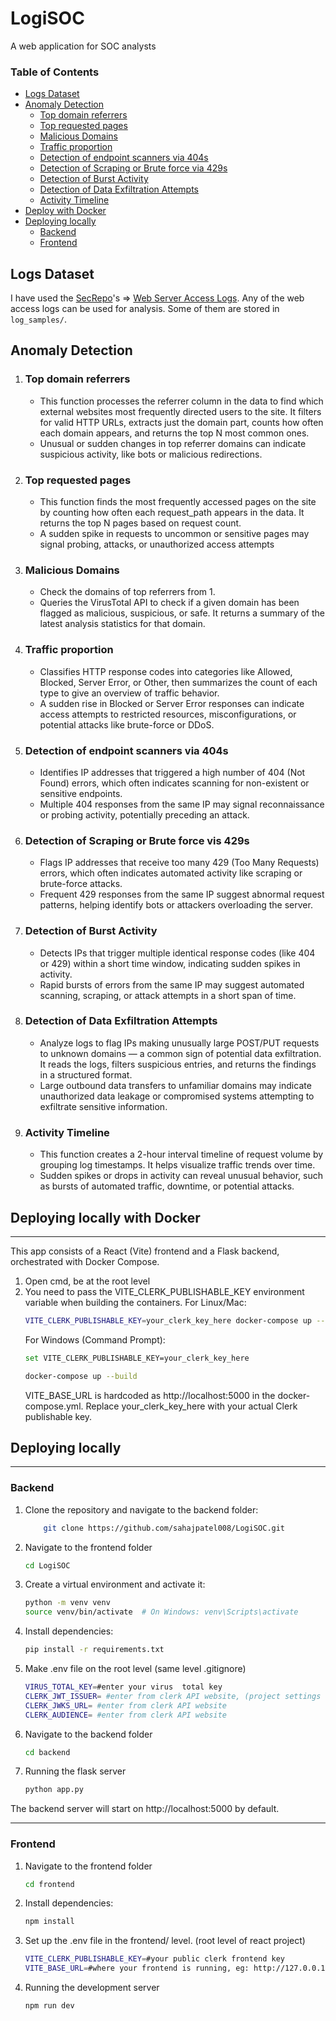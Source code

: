# LogiSOC
A web application for SOC analysts

### Table of Contents

- [Logs Dataset](#logs-dataset)  
- [Anomaly Detection](#anomaly-detection)  
  - [Top domain referrers](#top-domain-referrers)  
  - [Top requested pages](#top-requested-pages)  
  - [Malicious Domains](#malicious-domains)  
  - [Traffic proportion](#traffic-proportion)  
  - [Detection of endpoint scanners via 404s](#detection-of-endpoint-scanners-via-404s)  
  - [Detection of Scraping or Brute force via 429s](#detection-of-scraping-or-brute-force-vis-429s)  
  - [Detection of Burst Activity](#detection-of-burst-activity)  
  - [Detection of Data Exfiltration Attempts](#detection-of-data-exfiltration-attempts)  
  - [Activity Timeline](#activity-timeline)  
- [Deploy with Docker](#deploying-locally-with-docker)
- [Deploying locally](#deploying-locally)  
  - [Backend](#backend)  
  - [Frontend](#frontend)

## Logs Dataset
I have used the [SecRepo](https://www.secrepo.com/)'s => [Web Server Access Logs](https://www.secrepo.com/self.logs/). Any of the web access logs can be used for analysis. Some of them are stored in `log_samples/`.

## Anomaly Detection
1. ### Top domain referrers
    - This function processes the referrer column in the data to find which external websites most frequently directed users to the site. It filters for valid HTTP URLs, extracts just the domain part, counts how often each domain appears, and returns the top N most common ones. 
    - Unusual or sudden changes in top referrer domains can indicate suspicious activity, like bots or malicious redirections.
2. ### Top requested pages  
    - This function finds the most frequently accessed pages on the site by counting how often each request_path appears in the data. It returns the top N pages based on request count.
    - A sudden spike in requests to uncommon or sensitive pages may signal probing, attacks, or unauthorized access attempts
3. ### Malicious Domains
    - Check the domains of top referrers from 1. 
    - Queries the VirusTotal API to check if a given domain has been flagged as malicious, suspicious, or safe. It returns a summary of the latest analysis statistics for that domain.

4. ### Traffic proportion
    - Classifies HTTP response codes into categories like Allowed, Blocked, Server Error, or Other, then summarizes the count of each type to give an overview of traffic behavior.
    - A sudden rise in Blocked or Server Error responses can indicate access attempts to restricted resources, misconfigurations, or potential attacks like brute-force or DDoS.

5. ### Detection of endpoint scanners via 404s
    - Identifies IP addresses that triggered a high number of 404 (Not Found) errors, which often indicates scanning for non-existent or sensitive endpoints.
    -  Multiple 404 responses from the same IP may signal reconnaissance or probing activity, potentially preceding an attack.

6. ### Detection of Scraping or Brute force vis 429s
    - Flags IP addresses that receive too many 429 (Too Many Requests) errors, which often indicates automated activity like scraping or brute-force attacks.
    - Frequent 429 responses from the same IP suggest abnormal request patterns, helping identify bots or attackers overloading the server.
7. ### Detection of Burst Activity
    - Detects IPs that trigger multiple identical response codes (like 404 or 429) within a short time window, indicating sudden spikes in activity.
    -  Rapid bursts of errors from the same IP may suggest automated scanning, scraping, or attack attempts in a short span of time.
8. ### Detection of Data Exfiltration Attempts
    -  Analyze logs to flag IPs making unusually large POST/PUT requests to unknown domains — a common sign of potential data exfiltration. It reads the logs, filters suspicious entries, and returns the findings in a structured format. 
    -  Large outbound data transfers to unfamiliar domains may indicate unauthorized data leakage or compromised systems attempting to exfiltrate sensitive information.
9. ### Activity Timeline
    - This function creates a 2-hour interval timeline of request volume by grouping log timestamps. It helps visualize traffic trends over time.
    - Sudden spikes or drops in activity can reveal unusual behavior, such as bursts of automated traffic, downtime, or potential attacks.

## Deploying locally with Docker
---
This app consists of a React (Vite) frontend and a Flask backend, orchestrated with Docker Compose.
1. Open cmd, be at the root level
2. You need to pass the VITE_CLERK_PUBLISHABLE_KEY environment variable when building the containers.
    For Linux/Mac:
    ```sh
    VITE_CLERK_PUBLISHABLE_KEY=your_clerk_key_here docker-compose up --build
    ```
    For Windows (Command Prompt):
    ```sh
    set VITE_CLERK_PUBLISHABLE_KEY=your_clerk_key_here
    ```
    ```sh
    docker-compose up --build
    ```
    VITE_BASE_URL is hardcoded as http://localhost:5000 in the docker-compose.yml.
    Replace your_clerk_key_here with your actual Clerk publishable key.

## Deploying locally
---

### Backend
1. Clone the repository and navigate to the backend folder:
    ```sh
        git clone https://github.com/sahajpatel008/LogiSOC.git
    ```
2. Navigate to the frontend folder
    ```sh
    cd LogiSOC
    ```
3. Create a virtual environment and activate it:
    ```sh
    python -m venv venv
    source venv/bin/activate  # On Windows: venv\Scripts\activate
    ```

4. Install dependencies:
    ```sh
    pip install -r requirements.txt
    ```
5. Make .env file on the root level (same level .gitignore)
    ```sh
    VIRUS_TOTAL_KEY=#enter your virus  total key
    CLERK_JWT_ISSUER= #enter from clerk API website, (project settings -> api )
    CLERK_JWKS_URL= #enter from clerk API website
    CLERK_AUDIENCE= #enter from clerk API website
    ```
6. Navigate to the backend folder
    ```sh
    cd backend
    ```
7. Running the flask server
    ```sh
    python app.py
    ```
The backend server will start on http://localhost:5000 by default.

---

### Frontend
1. Navigate to the frontend folder
    ```sh
    cd frontend
    ```
2. Install dependencies:
    ```sh
    npm install
    ```
3. Set up the .env file in the  frontend/ level. (root level of react project)
    ```sh
    VITE_CLERK_PUBLISHABLE_KEY=#your public clerk frontend key
    VITE_BASE_URL=#where your frontend is running, eg: http://127.0.0.1:5000
    ```
4. Running the development server
    ```sh
    npm run dev
    ```

